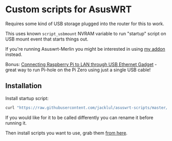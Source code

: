 # Custom scripts for AsusWRT

Requires some kind of USB storage plugged into the router for this to work.

This uses known `script_usbmount` NVRAM variable to run "startup" script on USB mount event that starts things out.

If you're running Asuswrt-Merlin you might be interested in using [my addon](Merlin/) instead.

Bonus: [Connecting Raspberry Pi to LAN through USB Ethernet Gadget](usb-network/) - great way to run Pi-hole on the Pi Zero using just a single USB cable!

## Installation

Install startup script:

```bash
curl "https://raw.githubusercontent.com/jacklul/asuswrt-scripts/master/startup.sh" -o /jffs/startup.sh && /bin/sh /jffs/startup.sh install
```

If you would like for it to be called differently you can rename it before running it.

Then install scripts you want to use, grab them [from here](scripts/).
